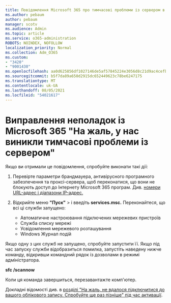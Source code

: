 ```yaml
---
title: Повідомлення Microsoft 365 про тимчасові проблеми із сервером в програмах, на жаль, виникають тимчасові проблеми із сервером
ms.author: pebaum
author: pebaum
manager: scotv
ms.audience: Admin
ms.topic: article
ms.service: o365-administration
ROBOTS: NOINDEX, NOFOLLOW
localization_priority: Normal
ms.collection: Adm_O365
ms.custom:
- "3420"
- "9001430"
ms.openlocfilehash: aa0d625856df1027146de5af57845224e3056d8c21d9ac4cefbd4a9c329f487c
ms.sourcegitcommit: b5f7da89a650d2915dc652449623c78be6247175
ms.translationtype: MT
ms.contentlocale: uk-UA
ms.lasthandoff: 08/05/2021
ms.locfileid: "54021617"
---
```

# <a name="fixing-the-microsoft-365-apps-sorry-we-are-having-temporary-server-issues-message"></a>Виправлення неполадок із Microsoft 365 "На жаль, у нас виникли тимчасові проблеми із сервером"

Якщо ви отримали це повідомлення, спробуйте виконати такі дії:

1. Перевірте параметри брандмауера, антивірусного програмного забезпечення та проксі-сервера, щоб переконатися, що вони не блокують доступ до Інтернету Microsoft 365 програм. Див. [номери URL-адрес і діапазони IP-адрес.](https://docs.microsoft.com/office365/enterprise/urls-and-ip-address-ranges)

2. Відкрийте меню **"Пуск"**  >  і введіть **services.msc.** Переконайтеся, що всі ці служби запущено:
    - Автоматичне настроювання підключених мережевих пристроїв
    - Служба списку мережі
    - Усвідомлення мережевого розташування
    - Windows Журнал подій

Якщо одну з цих служб не запущено, спробуйте запустити її. Якщо під час запуску служби відобразиться помилка, запустіть наведену нижче команду, відкривши командний рядок із дозволами в режимі адміністратора.

**sfc /scannow**

Коли ця команда завершиться, перезавантажте комп'ютер.

Докладні відомості див. в [розділі "На жаль, не вдалося підключитися до вашого облікового запису. Спробуйте ще раз пізніше" під час активації](https://docs.microsoft.com/office/troubleshoot/activation-installation/issue-when-activate-office-from-office-365).